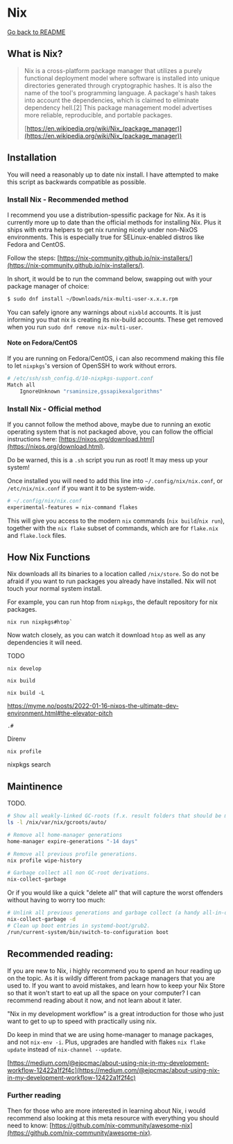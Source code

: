 # Nix

[Go back to README](../README.md)

## What is Nix?

> Nix is a cross-platform package manager that utilizes a purely functional
> deployment model where software is installed into unique directories generated
> through cryptographic hashes. It is also the name of the tool's programming
> language. A package's hash takes into account the dependencies, which is
> claimed to eliminate dependency hell.[2] This package management model
> advertises more reliable, reproducible, and portable packages.
>
> [https://en.wikipedia.org/wiki/Nix_(package_manager)](https://en.wikipedia.org/wiki/Nix_(package_manager))

## Installation

You will need a reasonably up to date nix install. I have attempted to make
this script as backwards compatible as possible.

### Install Nix - Recommended method

I recommend you use a distribution-spessific package for Nix. As it is currently
more up to date than the official methods for installing Nix. Plus it ships with
extra helpers to get nix running nicely under non-NixOS environments.
This is especially true for SELinux-enabled distros like Fedora and CentOS.

Follow the steps:
[https://nix-community.github.io/nix-installers/](https://nix-community.github.io/nix-installers/).

In short, it would be to run the command below, swapping out with your package
manager of choice:

```bash
$ sudo dnf install ~/Downloads/nix-multi-user-x.x.x.rpm
```

You can safely ignore any warnings about `nixbld` accounts. It is just informing
you that nix is creating its nix-build accounts. These get removed when you run
`sudo dnf remove nix-multi-user`.

#### Note on Fedora/CentOS

If you are running on Fedora/CentOS, i can also recommend making this file to
let `nixpkgs`'s version of OpenSSH to work without errors.

```bash
# /etc/ssh/ssh_config.d/10-nixpkgs-support.conf
Match all
    IgnoreUnknown "rsaminsize,gssapikexalgorithms"
```

### Install Nix - Official method

If you cannot follow the method above, maybe due to running an exotic
operating system that is not packaged above, you can follow the
official instructions here:
[https://nixos.org/download.html](https://nixos.org/download.html).

Do be warned, this is a `.sh` script you run as root! It may mess up your system!

Once installed you will need to add this line into `~/.config/nix/nix.conf`,
or `/etc/nix/nix.conf` if you want it to be system-wide.

```bash
# ~/.config/nix/nix.conf
experimental-features = nix-command flakes
```

This will give you access to the modern `nix` commands (`nix build`/`nix run`),
together with the `nix flake` subset of commands, which are for `flake.nix` and
`flake.lock` files.

## How Nix Functions

Nix downloads all its binaries to a location called `/nix/store`. So do not be
afraid if you want to run packages you already have installed. Nix will not
touch your normal system install.

For example, you can run htop from `nixpkgs`, the default repository for nix
packages.

```
nix run nixpkgs#htop`
```

Now watch closely, as you can watch it download `htop` as well as any dependencies
it will need.

TODO

`nix develop`

`nix build`

`nix build -L`

https://myme.no/posts/2022-01-16-nixos-the-ultimate-dev-environment.html#the-elevator-pitch

`.#`

Direnv

`nix profile`

nixpkgs search

## Maintinence

TODO.

```bash
# Show all weakly-linked GC-roots (f.x. result folders that should be manually deleted).
ls -l /nix/var/nix/gcroots/auto/

# Remove all home-manager generations
home-manager expire-generations "-14 days"

# Remove all previous profile generations.
nix profile wipe-history

# Garbage collect all non GC-root derivations.
nix-collect-garbage
```
Or if you would like a quick "delete all" that will capture the worst offenders without having to worry too much:
```bash
# Unlink all previous generations and garbage collect (a handy all-in-one command).
nix-collect-garbage -d
# Clean up boot entries in systemd-boot/grub2.
/run/current-system/bin/switch-to-configuration boot
```

## Recommended reading:

If you are new to Nix, i highly recommend you to spend an hour reading up on
the topic. As it is wildly different from package managers that you are used
to. If you want to avoid mistakes, and learn how to keep your Nix Store so that
it won't start to eat up all the space on your computer? I can recommend reading
about it now, and not learn about it later.

"Nix in my development workflow" is a great introduction for those who just
want to get to up to speed with practically using nix.

Do keep in mind that we are using home-manager to manage packages, and not
`nix-env -i`. Plus, upgrades are handled with flakes `nix flake update` instead
of `nix-channel --update`.

[https://medium.com/@ejpcmac/about-using-nix-in-my-development-workflow-12422a1f2f4c](https://medium.com/@ejpcmac/about-using-nix-in-my-development-workflow-12422a1f2f4c)

### Further reading

Then for those who are more interested in learning about Nix, i would recommend
also looking at this meta resource with everything you should need to know:
[https://github.com/nix-community/awesome-nix](https://github.com/nix-community/awesome-nix).
